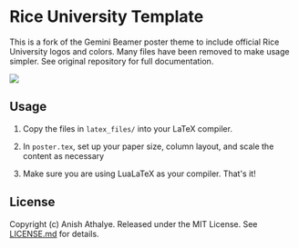 # Rice University Template

This is a fork of the Gemini Beamer poster theme to include official Rice University logos and colors. Many files have been removed to make usage simpler. See original repository for full documentation.

![](./pictures/sample.png)

## Usage

1. Copy the files in `latex_files/` into your LaTeX compiler.

1. In `poster.tex`, set up your paper size, column layout, and scale the
   content as necessary

1. Make sure you are using LuaLaTeX as your compiler. That's it!


## License

Copyright (c) Anish Athalye. Released under the MIT License. See
[LICENSE.md][license] for details.

[beamerposter]: https://github.com/deselaers/latex-beamerposter
[Auriga]: https://github.com/anishathalye/auriga
[LuaTeX]: http://www.luatex.org/
[CTAN]: https://ctan.org/
[Raleway]: https://www.fontsquirrel.com/fonts/raleway
[Lato]: https://www.fontsquirrel.com/fonts/lato
[license]: LICENSE.md
[FAQ]: https://github.com/anishathalye/gemini/wiki/FAQ
